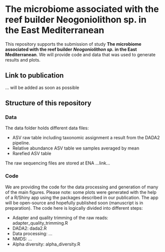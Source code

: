 # The microbiome associated with the reef builder Neogoniolithon sp. in the East Mediterranean

This repository supports the submission of study **The microbiome associated with the reef builder** ***Neogoniolithon sp.*** **in the East Mediterranean**. We will provide code and data that was used to generate results and plots.

## Link to publication 

... will be added as soon as possible 

## Structure of this repository

### Data

The data folder holds different data files:

* ASV raw table including taxonomic assignment a result from the DADA2 pipeline.
* Relative abundance ASV table we samples averaged by mean
* Rarefied ASV table

The raw sequencing files are stored at ENA ...link...

### Code

We are providing the code for the data processing and generation of many of the main figures. Please note: some plots were generated with the help of a R/Shiny app using the packages described in our publication. The app will be open-source and hopefully published soon (manuscript is in preparation). The code here is logically divided into different steps:

* Adapter and quality trimming of the raw reads: adapter_quality_trimming.R
* DADA2: dada2.R
* Data processing: ...
* NMDS: ...
* Alpha diversity: alpha_diversity.R
